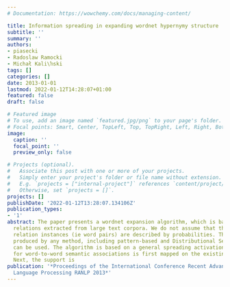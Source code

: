 ```yaml
---
# Documentation: https://wowchemy.com/docs/managing-content/

title: Information spreading in expanding wordnet hypernymy structure
subtitle: ''
summary: ''
authors:
- piasecki
- Radoslaw Ramocki
- Michał Kali\ŉski
tags: []
categories: []
date: 2013-01-01
lastmod: 2022-01-12T14:28:07+01:00
featured: false
draft: false

# Featured image
# To use, add an image named `featured.jpg/png` to your page's folder.
# Focal points: Smart, Center, TopLeft, Top, TopRight, Left, Right, BottomLeft, Bottom, BottomRight.
image:
  caption: ''
  focal_point: ''
  preview_only: false

# Projects (optional).
#   Associate this post with one or more of your projects.
#   Simply enter your project's folder or file name without extension.
#   E.g. `projects = ["internal-project"]` references `content/project/deep-learning/index.md`.
#   Otherwise, set `projects = []`.
projects: []
publishDate: '2022-01-12T13:28:07.134106Z'
publication_types:
- '1'
abstract: The paper presents a wordnet expansion algorithm, which is based on lexicosemantic
  relations extracted from large text corpora. We do not assume that the extracted
  relation instances (ie word pairs) are described by probabilities. Thus, results
  produced by any method, including pattern-based and Distributional Semantics approaches
  can be used. The algorithm is based on a general spreading activation model. Support
  for word-to-word semantic associations is first mapped on the existing wordnet structure.
  Next, the support is
publication: '*Proceedings of the International Conference Recent Advances in Natural
  Language Processing RANLP 2013*'
---
```

